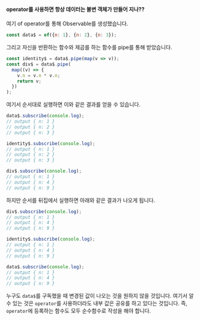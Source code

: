 #### operator를 사용하면 항상 데이터는 불변 객체가 만들어 지나??

여기 of operator를 통해 Observable를 생성했습니다.
```js
const data$ = of({n: 1}, {n: 2}, {n: 3});
```
그리고 자신을 반환하는 함수와 제곱를 하는 함수를 pipe를 통해 받았습니다.
```js
const identity$ = data$.pipe(map(v => v));
const div$ = data$.pipe(
  map((v) => {
    v.n = v.n * v.n;
    return v;
  })
);
```
여기서 순서대로 실행하면 이와 같은 결과를 얻을 수 있습니다.

```js
data$.subscribe(console.log);
// output { n: 1 }
// output { n: 2 }
// output { n: 3 }

identity$.subscribe(console.log);
// output { n: 1 }
// output { n: 2 }
// output { n: 3 }

div$.subscribe(console.log);
// output { n: 1 }
// output { n: 4 }
// output { n: 9 }
```

하지만 순서를 뒤집에서 실행하면 아래와 같은 결과가 나오게 됩니다.

```js
div$.subscribe(console.log);
// output { n: 1 }
// output { n: 4 }
// output { n: 9 }

identity$.subscribe(console.log);
// output { n: 1 }
// output { n: 4 }
// output { n: 9 }

data$.subscribe(console.log);
// output { n: 1 }
// output { n: 4 }
// output { n: 9 }
```

누구도 `data$`를 구독했을 때 변경된 값이 나오는 것을 원하지 않을 것입니다. 여기서 알 수 있는 것은
`operator`를 사용하더라도 내부 값은 공유를 하고 있다는 것입니다. 즉, `operator`에 등록하는 함수도 모두 순수함수로 작성을 해야 합니다.